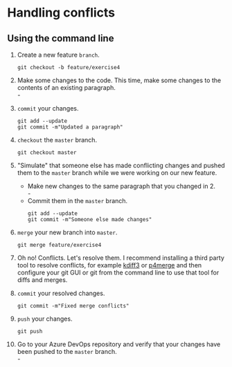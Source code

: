 # Handling conflicts

## Using the command line

1. Create a new feature `branch`.
    ```
    git checkout -b feature/exercise4
    ```

2. Make some changes to the code. This time, make some changes to the contents of an existing paragraph.  
    \-

3. `commit` your changes.
    ```
    git add --update
    git commit -m"Updated a paragraph"
    ```

4. `checkout` the `master` branch.
    ```
    git checkout master
    ```

5. "Simulate" that someone else has made conflicting changes and pushed them to the `master` branch while we were working on our new feature.
    - Make new changes to the same paragraph that you changed in 2.  
        \-
    - Commit them in the `master` branch.
        ```
        git add --update
        git commit -m"Someone else made changes"
        ```

6. `merge` your new branch into `master`.
    ```
    git merge feature/exercise4
    ```

7. Oh no! Conflicts. Let's resolve them.
    I recommend installing a third party tool to resolve conflicts, for example [kdiff3](http://kdiff3.sourceforge.net/) or [p4merge](https://www.perforce.com/products/helix-core-apps/merge-diff-tool-p4merge) and then configure your git GUI or git from the command line to use that tool for diffs and merges.

8. `commit` your resolved changes.
    ```
    git commit -m"Fixed merge conflicts"
    ```

9. `push` your changes.
    ```
    git push
    ```

10. Go to your Azure DevOps repository and verify that your changes have been pushed to the `master` branch.  
    \-
